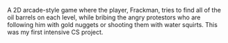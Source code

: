 A 2D arcade-style game where the player, Frackman, tries to find all of the oil barrels on each level, while bribing the angry protestors who are following him with gold nuggets or shooting them with water squirts. 
This was my first intensive CS project.

